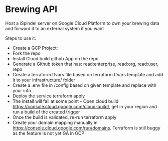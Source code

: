 # Brewing API

Host a iSpindel server on Google Cloud Platform to own your brewing data and forward it to an external system if you want

Steps to use it:

* Create a GCP Project:
* Fork the repo
* Install Cloud build github App on the repo
* Generate a Github token that has: read:enterprise, read:org, read:user, repo
* Create a terraform.tfvars file based on terraform.tfvars.template and add it to your infrastructure/ folder 
* Create a .env file in /config based on given template and replace with your info
* Deploy the service terraform apply
* The install will fail at some point - Open cloud build https://console.cloud.google.com/cloud-build/, get in your region and run a build of the created trigger
* Once the build is validated, re-run terraform apply
* Create your domain mapping manually in https://console.cloud.google.com/run/domains. Terraform is still buggy as the feature is not yet GA in GCP



